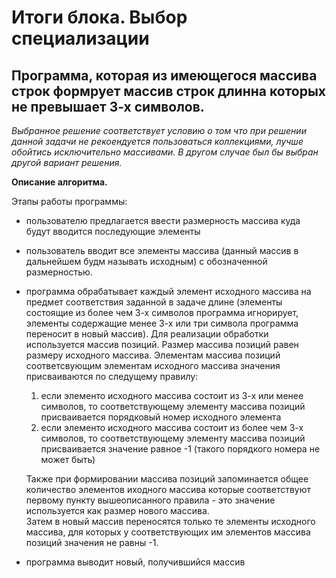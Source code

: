 # Итоги блока. Выбор специализации

## Программа, которая из имеющегося массива строк формрует массив строк длинна которых не превышает 3-х символов.

*Выбранное решение соответствует условию о том что при решении данной задачи не рекоендуется пользоваться коллекциями, лучше обойтись исключительно массивами. В другом случае был бы выбран другой вариант решения.*

**Описание алгоритма.**

Этапы работы программы:
* пользователю предлагается ввести размерность массива куда будут вводится последующие элементы

* пользователь вводит все элементы массива (данный массив в дальнейшем будм называть исходным) с обозначенной размерностью. 

* программа обрабатывает каждый элемент исходного массива на предмет соответствия заданной в задаче длине (элементы состоящие из более чем 3-х символов программа игнорирует, элементы содержащие менее 3-х или три символа программа переносит в новый массив).
Для реализации обработки используется массив позиций. Размер массива позиций равен размеру исходного массива. Элементам массива позиций соответсвующим элементам исходного массива значения присваиваются по следущему правилу:
    
    1) если элементо исходного массива состоит из 3-х или менее символов, то соответствующему элементу массива позиций присваивается порядковый номер исходного элемента
    2) если элементо исходного массива состоит из более чем 3-х символов, то соответствующему элементу массива позиций присваивается значение равное -1 (такого порядкого номера не может быть)

    Также при формировании массива позиций запоминается общее количество элементов иходного массива которые соответствуют первому пункту вышеописанного правила - это значение используется как размер нового массива.  
    Затем в новый массив переносятся только те элементы исходного массива, для которых у соответствующих им элементов массива позиций значения не равны -1. 

* программа выводит новый, получившийся массив
